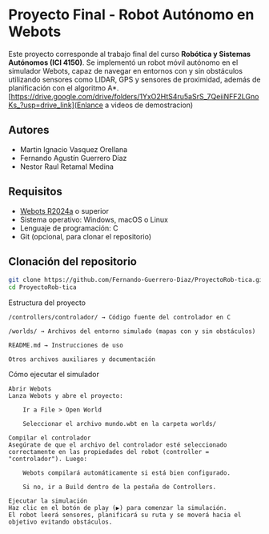 # Proyecto Final - Robot Autónomo en Webots

Este proyecto corresponde al trabajo final del curso **Robótica y Sistemas Autónomos (ICI 4150)**. Se implementó un robot móvil autónomo en el simulador Webots, capaz de navegar en entornos con y sin obstáculos utilizando sensores como LIDAR, GPS y sensores de proximidad, además de planificación con el algoritmo A*.
[https://drive.google.com/drive/folders/1YxO2HtS4ru5aSrS_7QeiiNFF2LGnoKs_?usp=drive_link](Enlance a videos de demostracion)

## Autores
- Martin Ignacio Vasquez Orellana  
- Fernando Agustín Guerrero Díaz  
- Nestor Raul Retamal Medina  

## Requisitos

- [Webots R2024a](https://cyberbotics.com/#download) o superior
- Sistema operativo: Windows, macOS o Linux
- Lenguaje de programación: C
- Git (opcional, para clonar el repositorio)

## Clonación del repositorio

```bash
git clone https://github.com/Fernando-Guerrero-Diaz/ProyectoRob-tica.git
cd ProyectoRob-tica
```
Estructura del proyecto

    /controllers/controlador/ → Código fuente del controlador en C

    /worlds/ → Archivos del entorno simulado (mapas con y sin obstáculos)

    README.md → Instrucciones de uso

    Otros archivos auxiliares y documentación
    
Cómo ejecutar el simulador

    Abrir Webots
    Lanza Webots y abre el proyecto:

        Ir a File > Open World

        Seleccionar el archivo mundo.wbt en la carpeta worlds/ 

    Compilar el controlador
    Asegúrate de que el archivo del controlador esté seleccionado correctamente en las propiedades del robot (controller = "controlador"). Luego:

        Webots compilará automáticamente si está bien configurado.

        Si no, ir a Build dentro de la pestaña de Controllers.

    Ejecutar la simulación
    Haz clic en el botón de play (▶️) para comenzar la simulación.
    El robot leerá sensores, planificará su ruta y se moverá hacia el objetivo evitando obstáculos.
    


